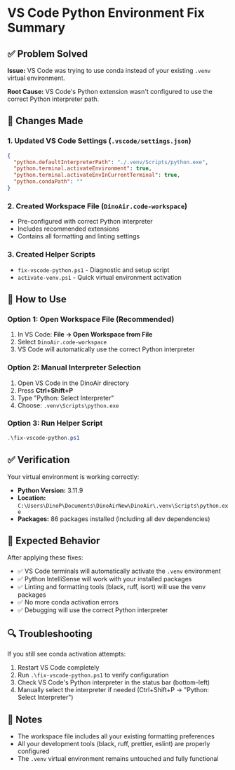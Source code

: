# VS Code Python Environment Fix Summary

## ✅ Problem Solved

**Issue:** VS Code was trying to use conda instead of your existing `.venv` virtual environment.

**Root Cause:** VS Code's Python extension wasn't configured to use the correct Python interpreter path.

## 🔧 Changes Made

### 1. Updated VS Code Settings (`.vscode/settings.json`)
```json
{
  "python.defaultInterpreterPath": "./.venv/Scripts/python.exe",
  "python.terminal.activateEnvironment": true,
  "python.terminal.activateEnvInCurrentTerminal": true,
  "python.condaPath": ""
}
```

### 2. Created Workspace File (`DinoAir.code-workspace`)
- Pre-configured with correct Python interpreter
- Includes recommended extensions
- Contains all formatting and linting settings

### 3. Created Helper Scripts
- `fix-vscode-python.ps1` - Diagnostic and setup script
- `activate-venv.ps1` - Quick virtual environment activation

## 🚀 How to Use

### Option 1: Open Workspace File (Recommended)
1. In VS Code: **File → Open Workspace from File**
2. Select `DinoAir.code-workspace`
3. VS Code will automatically use the correct Python interpreter

### Option 2: Manual Interpreter Selection
1. Open VS Code in the DinoAir directory
2. Press **Ctrl+Shift+P**
3. Type "Python: Select Interpreter"
4. Choose: `.venv\Scripts\python.exe`

### Option 3: Run Helper Script
```powershell
.\fix-vscode-python.ps1
```

## ✅ Verification

Your virtual environment is working correctly:
- **Python Version:** 3.11.9
- **Location:** `C:\Users\DinoP\Documents\DinoAirNew\DinoAir\.venv\Scripts\python.exe`
- **Packages:** 86 packages installed (including all dev dependencies)

## 🎯 Expected Behavior

After applying these fixes:
- ✅ VS Code terminals will automatically activate the `.venv` environment
- ✅ Python IntelliSense will work with your installed packages
- ✅ Linting and formatting tools (black, ruff, isort) will use the venv packages
- ✅ No more conda activation errors
- ✅ Debugging will use the correct Python interpreter

## 🔍 Troubleshooting

If you still see conda activation attempts:
1. Restart VS Code completely
2. Run `.\fix-vscode-python.ps1` to verify configuration
3. Check VS Code's Python interpreter in the status bar (bottom-left)
4. Manually select the interpreter if needed (Ctrl+Shift+P → "Python: Select Interpreter")

## 📝 Notes

- The workspace file includes all your existing formatting preferences
- All your development tools (black, ruff, prettier, eslint) are properly configured
- The `.venv` virtual environment remains untouched and fully functional